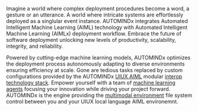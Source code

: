 Imagine a world where complex deployment procedures become a word, a gesture or an utterance. A world where intricate systems are effortlessly deployed as a singlular event instance. AUTOMINDx integrates Automated Intelligent Machine Learning (AIML) technology with Automated Intelligent Machine Learning (AIMLx) deployment workflow. Embrace the future of software deployment unlocking new levels of productivity, scalability, integrity, and reliability.

Powered by cutting-edge machine learning models, AUTOMINDx optimizes the deployment process autonomously adapting to diverse environments ensuring efficiency at scale. Gone are tedious tasks replaced by custom configurations provided by the AUTOMINDx <a href="https://github.com/Faicey">UIUX AIML</a> modular <a href="https://github.com/mlodular">interop technology stack</a>. Empower yourself with a team of <a href="https://github.com/Jaimla">machine learning agents</a> focusing your innovation while driving your project forward. AUTOMINDx is the engine providing the <a href="https://github.com/mlodels">multimodal environment</a> file system control between you and your UIUX local language AIML environemnt.


